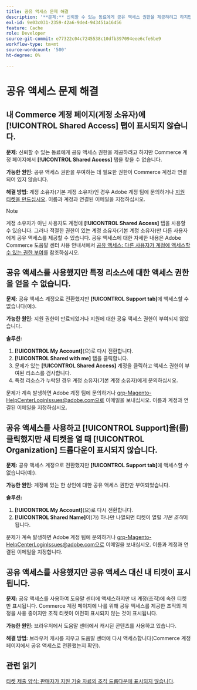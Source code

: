 ```yaml
---
title: 공유 액세스 문제 해결
description: '**문제:** 신뢰할 수 있는 동료에게 공유 액세스 권한을 제공하려고 하지만 Commerce 계정 페이지에서 **공유 액세스** 탭을 찾을 수 없습니다.'
exl-id: 9e03c031-2359-42a6-9de4-943451a16456
feature: Cache
role: Developer
source-git-commit: e77322c04c7245538c10dfb397094eee6cfe6be9
workflow-type: tm+mt
source-wordcount: '500'
ht-degree: 0%

---
```


# 공유 액세스 문제 해결

## 내 Commerce 계정 페이지(계정 소유자)에 [!UICONTROL Shared Access] 탭이 표시되지 않습니다.

**문제:** 신뢰할 수 있는 동료에게 공유 액세스 권한을 제공하려고 하지만 Commerce 계정 페이지에서 **[!UICONTROL Shared Access]** 탭을 찾을 수 없습니다.

**가능한 원인:** 공유 액세스 권한을 부여하는 데 필요한 권한이 Commerce 계정과 연결되어 있지 않습니다.

**해결 방법:** 계정 소유자(기본 계정 소유자)인 경우 Adobe 계정 팀에 문의하거나 [지원 티켓을 만드십시오](/help/help-center-guide/help-center/magento-help-center-user-guide.md#merchant-not-displayed). 이름과 계정과 연결된 이메일을 지정하십시오.

>[!NOTE]
>
>계정 소유자가 아닌 사용자도 계정에 **[!UICONTROL Shared Access]** 탭을 사용할 수 있습니다. 그러나 적절한 권한이 있는 계정 소유자(기본 계정 소유자)만 다른 사용자에게 공유 액세스를 제공할 수 있습니다. 공유 액세스에 대한 자세한 내용은 Adobe Commerce 도움말 센터 사용 안내서에서 [공유 액세스: 다른 사용자가 계정에 액세스할 수 있는 권한 부여](https://experienceleague.adobe.com/docs/commerce-knowledge-base/kb/help-center-guide/magento-help-center-user-guide.html?lang=en#shared-access)를 참조하십시오.

## 공유 액세스를 사용했지만 특정 리소스에 대한 액세스 권한을 얻을 수 없습니다.

**문제:** 공유 액세스 계정으로 전환했지만 **[!UICONTROL Support tab]**&#x200B;에 액세스할 수 없습니다(예:).

**가능한 원인:** 지원 권한이 만료되었거나 지원에 대한 공유 액세스 권한이 부여되지 않았습니다.

**솔루션:**

1. **[!UICONTROL My Account]**(으)로 다시 전환합니다.
1. **[!UICONTROL Shared with me]** 탭을 클릭합니다.
1. 문제가 있는 **[!UICONTROL Shared Access]** 계정을 클릭하고 액세스 권한이 부여된 리소스를 검사합니다.
1. 특정 리소스가 누락된 경우 계정 소유자(기본 계정 소유자)에게 문의하십시오.

문제가 계속 발생하면 Adobe 계정 팀에 문의하거나 grp-Magento-HelpCenterLoginIssues@adobe.com으로 이메일을 보내십시오. 이름과 계정과 연결된 이메일을 지정하십시오.

## 공유 액세스를 사용하고 [!UICONTROL Support]을(를) 클릭했지만 새 티켓을 열 때 [!UICONTROL Organization] 드롭다운이 표시되지 않습니다.

**문제:** 공유 액세스 계정으로 전환했지만 **[!UICONTROL Support tab]**&#x200B;에 액세스할 수 없습니다(예:).

**가능한 원인:** 계정에 있는 한 상인에 대한 공유 액세스 권한만 부여되었습니다.

**솔루션:**

1. **[!UICONTROL My Account]**(으)로 다시 전환합니다.
1. **[!UICONTROL Shared Name]**&#x200B;이(가) 하나만 나열되면 티켓이 열릴 *기본 조직*&#x200B;이 됩니다.

문제가 계속 발생하면 Adobe 계정 팀에 문의하거나 grp-Magento-HelpCenterLoginIssues@adobe.com으로 이메일을 보내십시오. 이름과 계정과 연결된 이메일을 지정합니다.

## 공유 액세스를 사용했지만 공유 액세스 대신 내 티켓이 표시됩니다.

**문제:** 공유 액세스를 사용하여 도움말 센터에 액세스하지만 내 계정(조직)에 속한 티켓만 표시됩니다. Commerce 계정 페이지에 나를 위해 공유 액세스를 제공한 조직의 계정을 사용 중이지만 조직 티켓이 여전히 표시되지 않는 것이 표시됩니다.

**가능한 원인:** 브라우저에서 도움말 센터에서 캐시된 콘텐츠를 사용하고 있습니다.

**해결 방법:** 브라우저 캐시를 지우고 도움말 센터에 다시 액세스합니다(Commerce 계정 페이지에서 공유 액세스로 전환했는지 확인).

## 관련 읽기

[티켓 제출 양식: 판매자가 지원 기술 자료의 조직 드롭다운에 표시되지 않습니다](/help/help-center-guide/help-center/magento-help-center-user-guide.md#merchant-not-displayed).

